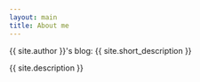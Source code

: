 ```yaml
---
layout: main
title: About me
---
```


<p>{{ site.author }}'s blog: {{ site.short_description }}</p>
<p>{{ site.description }}</p>

